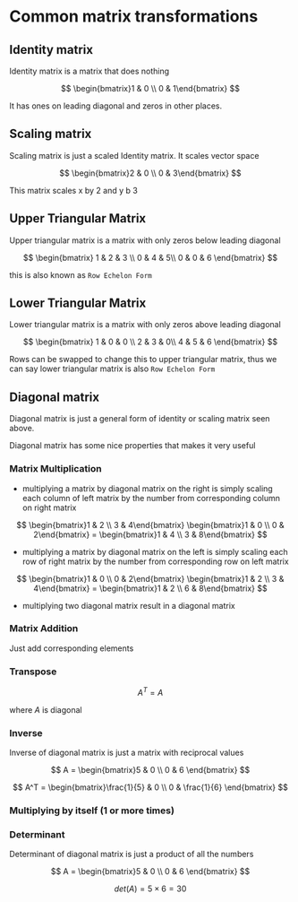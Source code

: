 # Common matrix transformations

## Identity matrix

Identity matrix is a matrix that does nothing

$$
\begin{bmatrix}1 & 0 \\
0 & 1\end{bmatrix}
$$

It has ones on leading diagonal and zeros in other places.


## Scaling matrix

Scaling matrix is just a scaled Identity matrix. It scales vector space

$$
\begin{bmatrix}2 & 0 \\
0 & 3\end{bmatrix}
$$

This matrix scales x by 2 and y b 3

## Upper Triangular Matrix

Upper triangular matrix is a matrix with only zeros below leading diagonal

$$
\begin{bmatrix} 1 & 2 & 3 \\
0 & 4 & 5\\
0 & 0 & 6 \end{bmatrix}
$$

this is also known as `Row Echelon Form`

## Lower Triangular Matrix

Lower triangular matrix is a matrix with only zeros above leading diagonal

$$
\begin{bmatrix} 1 & 0 & 0 \\
2 & 3 & 0\\
4 & 5 & 6 \end{bmatrix}
$$

Rows can be swapped to change this to upper triangular matrix, thus we can say lower triangular matrix is also `Row Echelon Form`

## Diagonal matrix

Diagonal matrix is just a general form of identity or scaling matrix seen above.

Diagonal matrix has some nice properties that makes it very useful

### Matrix Multiplication

* multiplying a matrix by diagonal matrix on the right is simply scaling each column of left matrix by the number from corresponding column on right matrix

$$
\begin{bmatrix}1 & 2 \\
3 & 4\end{bmatrix}
\begin{bmatrix}1 & 0 \\
0 & 2\end{bmatrix} = 
\begin{bmatrix}1 & 4 \\
3 & 8\end{bmatrix}
$$

* multiplying a matrix by diagonal matrix on the left is simply scaling each row of right matrix by the number from corresponding row on left matrix

$$
\begin{bmatrix}1 & 0 \\
0 & 2\end{bmatrix} 
\begin{bmatrix}1 & 2 \\
3 & 4\end{bmatrix} =
\begin{bmatrix}1 & 2 \\
6 & 8\end{bmatrix}
$$

* multiplying two diagonal matrix result in a diagonal matrix

### Matrix Addition

Just add corresponding elements

### Transpose

$$ A^T = A $$  

where $A$ is diagonal

### Inverse

Inverse of diagonal matrix is just a matrix with reciprocal values

$$
A = \begin{bmatrix}5 & 0 \\
0 & 6 \end{bmatrix}
$$

$$
A^T = \begin{bmatrix}\frac{1}{5} & 0 \\
0 & \frac{1}{6} \end{bmatrix}
$$

### Multiplying by itself (1 or more times)

### Determinant

Determinant of diagonal matrix is just a product of all the numbers



$$
A = \begin{bmatrix}5 & 0 \\
0 & 6 \end{bmatrix}
$$

$$
det(A) = 5 \times 6 = 30
$$